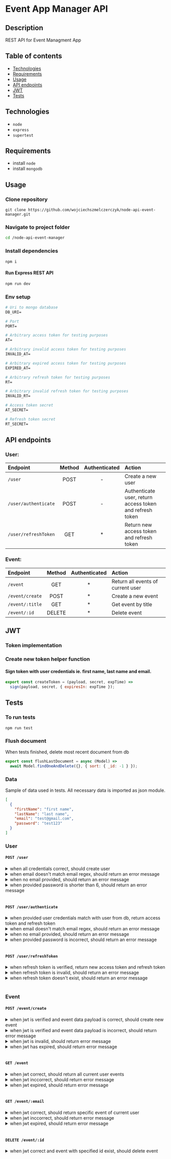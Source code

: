 # Event App Manager API

## Description

REST API for Event Managment App

## Table of contents

- [Technologies](#technologies)
- [Requirements](#requirements)
- [Usage](#usage)
- [API endpoints](#api-endpoints)
- [JWT](#jwt)
- [Tests](#tests)

## Technologies

- `node`
- `express`
- `supertest`

## Requirements

- install `node`
- install `mongodb`

## Usage

### Clone repository

```
git clone https://github.com/wojciechszmelczerczyk/node-api-event-manager.git
```

### Navigate to project folder

```sh
cd /node-api-event-manager
```

### Install dependencies

```
npm i
```

#### Run Express REST API

```sh
npm run dev
```

### Env setup

```dockerfile
# Uri to mongo database
DB_URI=

# Port
PORT=

# Arbitrary access token for testing purposes
AT=

# Arbitrary invalid access token for testing purposes
INVALID_AT=

# Arbitrary expired access token for testing purposes
EXPIRED_AT=

# Arbitrary refresh token for testing purposes
RT=

# Arbitrary invalid refresh token for testing purposes
INVALID_RT=

# Access token secret
AT_SECRET=

# Refresh token secret
RT_SECRET=

```

## API endpoints

### User:

| Endpoint             | Method | Authenticated | Action                                                   |
| :------------------- | :----: | :-----------: | :------------------------------------------------------- |
| `/user`              |  POST  |       -       | Create a new user                                        |
| `/user/authenticate` |  POST  |       -       | Authenticate user, return access token and refresh token |
| `/user/refreshToken` |  GET   |      \*       | Return new access token and refresh token                |

### Event:

| Endpoint        | Method | Authenticated | Action                            |
| :-------------- | :----: | :-----------: | :-------------------------------- |
| `/event`        |  GET   |      \*       | Return all events of current user |
| `/event/create` |  POST  |      \*       | Create a new event                |
| `/event/:title` |  GET   |      \*       | Get event by title                |
| `/event/:id`    | DELETE |      \*       | Delete event                      |

## JWT

### Token implementation

### Create new token helper function

#### Sign token with user credentials ie. first name, last name and email.

```javascript
export const createToken = (payload, secret, expTime) =>
  sign(payload, secret, { expiresIn: expTime });
```

## Tests

### To run tests

`npm run test`

### Flush document

When tests finished, delete most recent document from db

```javascript
export const flushLastDocument = async (Model) =>
  await Model.findOneAndDelete({}, { sort: { _id: -1 } });
```

### Data

Sample of data used in tests. All necessary data is imported as json module.

```json
[
  {
    "firstName": "first name",
    "lastName": "last name",
    "email": "test@gmail.com",
    "password": "test123"
  }
]
```

### User

#### `POST /user`

<details>
<summary>when all credentials correct, should create user</summary>

```javascript
it("when all credentials correct, should create user", async () => {
  const newUser = await request(app).post("/user").send(users[0]);

  // find created user in database
  const userFromDb = await User.findById(newUser.body._id);

  // if user credentials are correct, shouldn't be any error response back
  expect(newUser.error).not.toBeTruthy();

  // user should exist
  expect(userFromDb).toBeTruthy();
});
```

</details>

<details>
<summary>when email doesn't match email regex, should return an error message</summary>

```javascript
it("when email doesn't match email regex, should return an error message", async () => {
  const errData = await request(app).post("/user").send(users[1]);
  expect(errData.error).toBeTruthy();
  expect(errData.text).toBe(
    "user validation failed: email: Please enter a valid email"
  );
});
```

</details>

<details>
<summary>when no email provided, should return an error message</summary>

```javascript
it("when no email provided, should return an error message", async () => {
  const errData = await request(app).post("/user").send(users[2]);
  expect(errData.error).toBeTruthy();
  expect(errData.text).toBe(
    "user validation failed: email: Please enter an email"
  );
});
```

</details>

<details>
<summary>when provided password is shorter than 6, should return an error message</summary>

```javascript
it("when provided password is shorter than 6, should return an error message", async () => {
  const errData = await request(app).post("/user").send(users[3]);
  expect(errData.error).toBeTruthy();
  expect(errData.text).toBe(
    "user validation failed: password: Password is too short. Minimum length is 6 characters"
  );
});
```

</details>
<br/>

#### `POST /user/authenticate`

<details>
<summary>when provided user credentials match with user from db, return access token and refresh token</summary>
 
 ```javascript
 it("when provided user credentials match with user from db, return access token and refresh token", async () => {
    const { body } = await request(app)
      .post("/user/authenticate")
      .send(users[0]);
    expect(body.accessToken && body.refreshToken).toBeTruthy();
  });
  ```
</details>
<details>
<summary>when email doesn't match email regex, should return an error message</summary>

```javascript
it("when email doesn't match email regex, should return an error message", async () => {
  const errData = await request(app).post("/user/authenticate").send(users[1]);

  expect(errData.error).toBeTruthy();
  expect(errData.text).toBe(
    "Provide correct email. User with this email doesn't exist"
  );
});
```

</details>
<details>
<summary>when no email provided, should return an error message</summary>

```javascript
it("when no email provided, should return an error message", async () => {
  const errData = await request(app).post("/user/authenticate").send(users[2]);

  expect(errData.error).toBeTruthy();
  expect(errData.text).toBe("Please enter an email");
});
```

</details>
<details>
<summary>when provided password is incorrect, should return an error message</summary>

```javascript
it("when provided password is incorrect, should return an error message", async () => {
  const errData = await request(app).post("/user/authenticate").send(users[3]);

  expect(errData.error).toBeTruthy();
  expect(errData.text).toBe("Provide correct password. Password incorrect");
});
```

</details>
<br />

#### `POST /user/refreshToken`

<details>
<summary>when refresh token is verified, return new access token and refresh token</summary>

```javascript
it("when refresh token is verified, return new access token and refresh token", async () => {
  const newTokens = await request(app)
    .post("/user/authenticate")
    .set("Authorization", `Bearer ${process.env.RT}`);

  expect(newTokens).toBeTruthy();
});
```

</details>

<details>
<summary>when refresh token is invalid, should return an error message</summary>

```javascript
it("when refresh token is invalid, should return an error message", async () => {
  const err = await request(app)
    .post("/user/authenticate")
    .set("Authorization", `Bearer ${process.env.INVALID_RT}`);

  expect(err).toBeTruthy();
});
```

</details>

<details>
<summary>when refresh token doesn't exist, should return an error message</summary>

```javascript
it("when refresh token doesn't exist, should return an error message", async () => {
  const err = await request(app).post("/user/authenticate");

  expect(err).toBeTruthy();
});
```

</details>

<br/>

### Event

#### `POST /event/create`

<details>
<summary>when jwt is verified and event data payload is correct, should create new event</summary>
 
 ```javascript
it("when jwt is verified and event data payload is correct, should create new event", async () => {
    const newEvent = await request(app)
      .post("/event/create")
      .set("Authorization", `Bearer ${process.env.JWT}`)
      .send(events[0]);

    // event should exist
    const eventExist = await Event.findById(newEvent.body.event);

    expect(eventExist).toBeTruthy();

});

````
</details>

<details>
<summary>when jwt is verified and event data payload is incorrect, should return error message</summary>

 ```javascript
it("when jwt is verified and event data payload is incorrect, should return error message", async () => {
    const newEvent = await request(app)
      .post("/event/create")
      .set("Authorization", `Bearer ${process.env.JWT}`)
      .send(events[1]);

    expect(newEvent.error).toBeTruthy();
  });
````

</details>

<details>
<summary>when jwt is invalid, should return error message</summary>

```javascript
it("when jwt is invalid, should return error message", async () => {
  const newEvent = await request(app)
    .post("/event/create")
    .set("Authorization", `Bearer ${process.env.INVALID_JWT}`)
    .send(events[1]);

  expect(newEvent.text).toBe("jwt malformed");
});
```

</details>

<details>
<summary>when jwt has expired, should return error message</summary>

```javascript
it("when jwt has expired, should return error message", async () => {
  const newEvent = await request(app)
    .post("/event/create")
    .set("Authorization", `Bearer ${process.env.EXPIRED_JWT}`)
    .send(events[1]);

  expect(newEvent.text).toBe("jwt expired");
});
```

</details>
<br/>

#### `GET /event`

<details>
<summary>when jwt correct, should return all current user events</summary>

```javascript
it("when jwt correct, should return all current user events", async () => {
  const events = await request(app)
    .get("/event")
    .set("Authorization", `Bearer ${process.env.JWT}`);

  expect(events.body).toBeTruthy();
});
```

</details>

<details>
<summary>when jwt inccorrect, should return error message</summary>

```javascript
it("when jwt inccorrect, should return error message", async () => {
  const events = await request(app)
    .get("/event")
    .set("Authorization", `Bearer ${process.env.INVALID_AT}`);

  expect(events.error).toBeTruthy();
});
```

</details>

<details>
<summary>when jwt expired, should return error message</summary>

```javascript
it("when jwt expired, should return error message", async () => {
  const events = await request(app)
    .get("/event")
    .set("Authorization", `Bearer ${process.env.EXPIRED_AT}`);

  expect(events.error).toBeTruthy();
});
```

</details>

<br />

#### `GET /event/:email`

<details>
<summary>when jwt correct, should return specific event of current user</summary>
 
 ```javascript
it("when jwt correct, should return specific event of current user", async () => {
    const title = events[0].eventTitle;

    const event = await request(app)
      .get(`/event/${title}`)
      .set("Authorization", `Bearer ${process.env.AT}`);

    const isExist = await Event.findById(event.body._id);

    expect(isExist).toBeTruthy();

});

````
</details>

<details>

<summary>when jwt inccorrect, should return error message</summary>

 ```javascript
it("when jwt inccorrect, should return error message", async () => {
    const title = events[0].eventTitle;

    const event = await request(app)
      .get(`/event/${title}`)
      .set("Authorization", `Bearer ${process.env.INVALID_AT}`);

    expect(event.error).toBeTruthy();
  });
````

</details>

<details>
<summary>when jwt expired, should return error message</summary>

```javascript
it("when jwt expired, should return error message", async () => {
  const title = events[0].eventTitle;

  const event = await request(app)
    .get(`/event/${title}`)
    .set("Authorization", `Bearer ${process.env.EXPIRED_AT}`);

  expect(event.error).toBeTruthy();
});
```

</details>

<br />

#### `DELETE /event/:id`

<details>
<summary>when jwt correct and event with specified id exist, should delete event</summary>

```javascript
it("when jwt correct and event with specified id exist, should delete event", async () => {
  // arbitary title
  const title = events[0].eventTitle;

  // find user by title
  const event = await request(app)
    .get(`/event/${title}`)
    .set("Authorization", `Bearer ${process.env.AT}`);

  const id = event.body._id;

  // use id from previous operation and delete event
  const res = await request(app)
    .delete(`/event/${id}`)
    .set("Authorization", `Bearer ${process.env.AT}`);

  // 204 status check
  expect(res.status).toBe(204);
});
```

</details>
